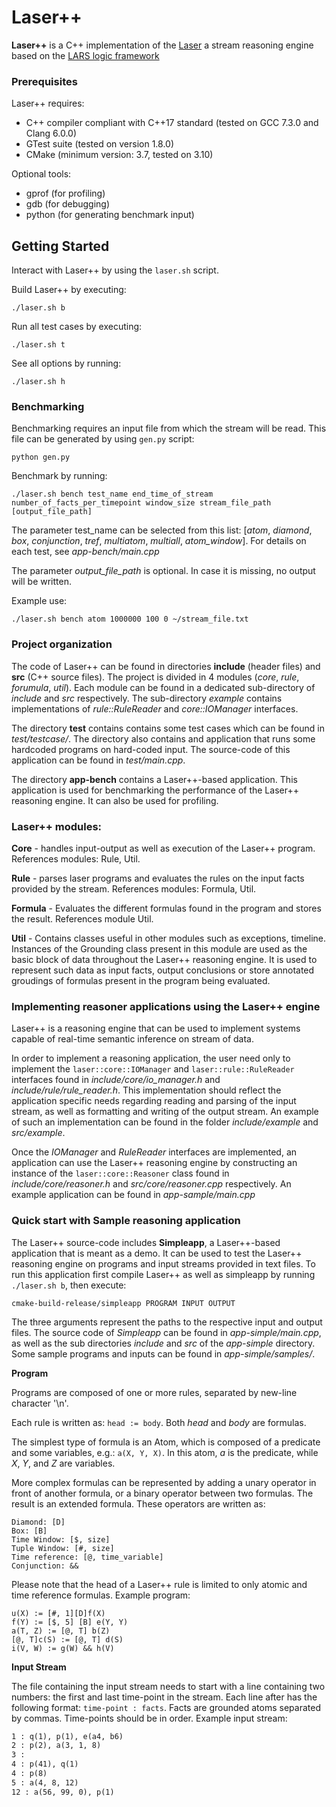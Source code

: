 # Laser++ 

**Laser++** is a C++ implementation of the [Laser](https://research.vu.nl/en/publications/expressive-stream-reasoning-with-laser) a stream reasoning engine 
based on the [LARS logic framework](http://www.kr.tuwien.ac.at/research/projects/dhsr/pub/2015/bdef2015-aaai.pdf)   


### Prerequisites
Laser++ requires:
* C++ compiler compliant with C++17 standard (tested on GCC 7.3.0 and 
Clang 6.0.0)
* GTest suite (tested on version 1.8.0)
* CMake (minimum version: 3.7, tested on 3.10)

Optional tools:
* gprof (for profiling)
* gdb (for debugging)
* python (for generating benchmark input)

## Getting Started

Interact with Laser++ by using the `laser.sh` script. 

Build Laser++ by executing:
```
./laser.sh b
```

Run all test cases by executing:
```
./laser.sh t 
```

See all options by running:
```
./laser.sh h 
```

### Benchmarking 

Benchmarking requires an input file from which the stream will be read. 
This file can be generated by using `gen.py` script:
```
python gen.py
```

Benchmark by running:
```
./laser.sh bench test_name end_time_of_stream number_of_facts_per_timepoint window_size stream_file_path [output_file_path] 
```

The parameter test_name can be selected from this list:
[*atom*, *diamond*, *box*, *conjunction*, *tref*, *multiatom*, *multiall*, 
*atom_window*]. 
For details on each test, see *app-bench/main.cpp*

The parameter *output_file_path* is optional. In case it is missing, no output
will be written. 

Example use:
```
./laser.sh bench atom 1000000 100 0 ~/stream_file.txt
```

### Project organization
The code of Laser++ can be found in directories **include** (header files) and **src** 
(C++ source files). The project is divided in 4 modules (*core*, *rule*, *forumula*, 
*util*). Each module can be found in a dedicated sub-directory of *include*
and *src* respectively. The sub-directory *example* contains implementations of 
*rule::RuleReader* and *core::IOManager* interfaces. 

The directory **test** contains contains some test cases which can be found in 
*test/testcase/*. The directory also contains and application that runs some 
hardcoded programs on hard-coded input. The source-code of this application can 
be found in *test/main.cpp*.

The directory **app-bench** contains a Laser++-based application. This 
application is used for benchmarking the performance of the Laser++ reasoning
engine. It can also be used for profiling.  

### Laser++ modules:

**Core** - handles input-output as well as execution of the Laser++ program. 
References modules: Rule, Util.

**Rule** - parses laser programs and evaluates the rules on the input facts
provided by the stream. References modules: Formula, Util.

**Formula** - Evaluates the different formulas found in the program and stores
the result. References module Util.

**Util** - Contains classes useful in other modules such as exceptions, timeline.
Instances of the Grounding class present in this module are used as the basic 
block of data throughout the Laser++ reasoning engine. It is used to represent
such data as input facts, output conclusions or store annotated groudings of 
formulas present in the program being evaluated. 

### Implementing reasoner applications using the  Laser++ engine

Laser++ is a reasoning engine that can be used to implement systems capable of
real-time semantic inference on stream of data. 

In order to implement a reasoning application, the user need only to implement the 
`laser::core::IOManager` and `laser::rule::RuleReader` interfaces found in 
*include/core/io_manager.h* and *include/rule/rule_reader.h*. This 
implementation should reflect the application specific needs regarding reading
and parsing of the input stream, as well as formatting and writing of the output
stream. An example of such an implementation can be found in the folder 
*include/example* and *src/example*.  

Once the *IOManager* and *RuleReader* interfaces are implemented, 
an application can use the Laser++
reasoning engine by constructing an instance of the `laser::core::Reasoner` class
found in *include/core/reasoner.h* and *src/core/reasoner.cpp* respectively.
An example application can be found in *app-sample/main.cpp*

### Quick start with Sample reasoning application

The Laser++ source-code includes **Simpleapp**, a Laser++-based application that 
is meant as a demo. It can be used to test the Laser++ reasoning
engine on programs and input streams provided in text files. To run this 
application first compile Laser++ as well as simpleapp by running `./laser.sh b`,
then execute:
```
cmake-build-release/simpleapp PROGRAM INPUT OUTPUT
```
The three arguments represent the paths to the respective input and output files.
The source code of *Simpleapp* can be found in *app-simple/main.cpp*, as well as
the sub directories *include* and *src* of the *app-simple* directory. Some 
sample programs and inputs can be found in *app-simple/samples/*.

**Program**

Programs are composed of one or more rules, separated by new-line character '\n'.

Each rule is written as: `head := body`. Both *head* and *body* are formulas. 

The simplest type of formula is an Atom, which is composed of a predicate and
some variables, e.g.: `a(X, Y, X)`. In this atom, *a* is the predicate, while 
*X*, *Y*, and *Z* are variables.

More complex formulas can be represented by adding a unary operator in front of another
formula, or a binary operator between two formulas. The result is an extended
formula. These operators are written as: 
```
Diamond: [D]
Box: [B]
Time Window: [$, size]
Tuple Window: [#, size]
Time reference: [@, time_variable]
Conjunction: &&
```
Please note that the head of a Laser++ rule is limited to only atomic and time 
reference formulas.
Example program:
```
u(X) := [#, 1][D]f(X)
f(Y) := [$, 5] [B] e(Y, Y)
a(T, Z) := [@, T] b(Z)
[@, T]c(S) := [@, T] d(S)
i(V, W) := g(W) && h(V)
```

**Input Stream**

The file containing the input stream needs to start with a line containing two 
numbers: the first and last time-point in the stream.
Each line after has the following format: `time-point : facts`. Facts are grounded
atoms separated by commas. Time-points should be in order.
Example input stream:
```1 14 "
1 : q(1), p(1), e(a4, b6)
2 : p(2), a(3, 1, 8)
3 : 
4 : p(41), q(1) 
4 : p(8)
5 : a(4, 8, 12)
12 : a(56, 99, 0), p(1)
```

